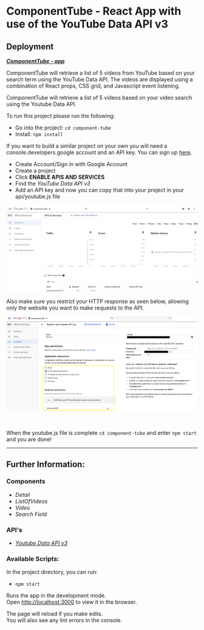 # ComponentTube - React App with use of the YouTube Data API v3

## Deployment
***[ComponentTube - app](http://component-tube.surge.sh/)***

ComponentTube will retrieve a list of 5 videos from YouTube based on your search term using the YouTube Data API. The videos are displayed using a combination of React props, CSS grid, and Javascript event listening.

ComponentTube will retrieve a list of 5 videos based on your video search using the Youtube Data API. 

To run this project please run the following:
* Go into the project: `cd component-tube`
* Install: `npm install`


If you want to build a similar project on your own you will need a console.developers.google account and an API key. You can sign up [here](https://console.developers.google.com/).

* Create Account/Sign in with Google Account
* Create a project
* Click **ENABLE APIS AND SERVICES**
* Find the *YouTube Data API v3*
* Add an API key and now you can copy that into your project in your api/youtube.js file

![](images/YouTubeapi.gif)
<br>

Also make sure you restrict your HTTP response as seen below, allowing only the website you want to make requests to the API.

![](images/api-restriction-screenshot.png)

<br>


When the youtube.js file is complete `cd component-tube` and enter `npm start` and you are done!

***

## Further Information:
### Components
* *Detail* 
* *ListOfVideos*
* *Video*
* *Search Field*

### API's
* *[Youtube Data API v3](https://developers.google.com/youtube/v3)*


### Available Scripts:

In the project directory, you can run:

* `npm start`

Runs the app in the development mode.<br>
Open [http://localhost:3000](http://localhost:3000) to view it in the browser.

The page will reload if you make edits.<br>
You will also see any lint errors in the console.

